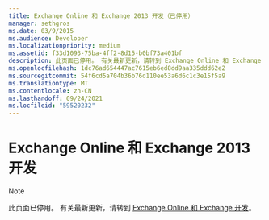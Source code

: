 ```yaml
---
title: Exchange Online 和 Exchange 2013 开发（已停用）
manager: sethgros
ms.date: 03/9/2015
ms.audience: Developer
ms.localizationpriority: medium
ms.assetid: f33d1093-75ba-4ff2-8d15-b0bf73a401bf
description: 此页面已停用。 有关最新更新，请转到 Exchange Online 和 Exchange 开发主题。
ms.openlocfilehash: 1dc76ad654447ac7615eb6ed8dd9aa335ddd62e2
ms.sourcegitcommit: 54f6cd5a704b36b76d110ee53a6d6c1c3e15f5a9
ms.translationtype: MT
ms.contentlocale: zh-CN
ms.lasthandoff: 09/24/2021
ms.locfileid: "59520232"
---
```

# <a name="exchange-online-and-exchange-2013-development"></a>Exchange Online 和 Exchange 2013 开发

> [!NOTE] 
> 此页面已停用。 有关最新更新，请转到 [Exchange Online 和 Exchange 开发](exchange-server-development.md)。

